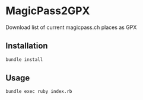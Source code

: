 # MagicPass2GPX
Download list of current magicpass.ch places as GPX

## Installation
```sh
bundle install
```

## Usage

```sh
bundle exec ruby index.rb
```